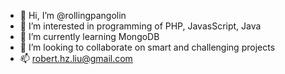 - 👋 Hi, I’m @rollingpangolin
- 👀 I’m interested in programming of PHP, JavasScript, Java
- 🌱 I’m currently learning MongoDB
- 💞️ I’m looking to collaborate on smart and challenging projects
- 📫 robert.hz.liu@gmail.com

<!---
rollingpangolin/rollingpangolin is a ✨ special ✨ repository because its `README.md` (this file) appears on your GitHub profile.
You can click the Preview link to take a look at your changes.
--->
